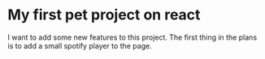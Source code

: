 # My first pet project on react
I want to add some new features to this project. The first thing in the plans is to add a small spotify player to the page.